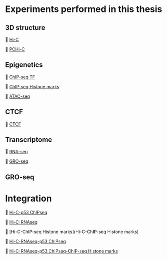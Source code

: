# Experiments performed in this thesis

## 3D structure

:open_file_folder: [Hi-C](HiC)

:open_file_folder: [PCHi-C](PCHiC)


## Epigenetics

:open_file_folder: [ChIP-seq TF](#p53-ChIPseq)

:open_file_folder: [ChIP-seq Histone marks](MonicaCabreraP/ChIPseq_Explained)

:open_file_folder: [ATAC-seq](MonicaCabreraP/ATACseq_Explained)

## CTCF

:open_file_folder: [CTCF](#CTCF)

## Transcriptome

:open_file_folder: [RNA-seq](MonicaCabreraP/RNAseq_Explained)

:open_file_folder: [GRO-seq](#GRO-seq)

## GRO-seq

# Integration

:open_file_folder: [Hi-C-p53 ChIPseq](#Integration_analysis/HiC-p53ChIPseq/)

:open_file_folder: [Hi-C-RNAseq](Hi-C-RNAseq)

:open_file_folder: [Hi-C-ChIP-seq Histone marks](Hi-C-ChIP-seq Histone marks)

:open_file_folder: [Hi-C-RNAseq-p53 ChIPseq](Hi-C-RNAseq)

:open_file_folder: [Hi-C-RNAseq-p53 ChIPseq-ChIP-seq Histone marks](Hi-C-RNAseq)
